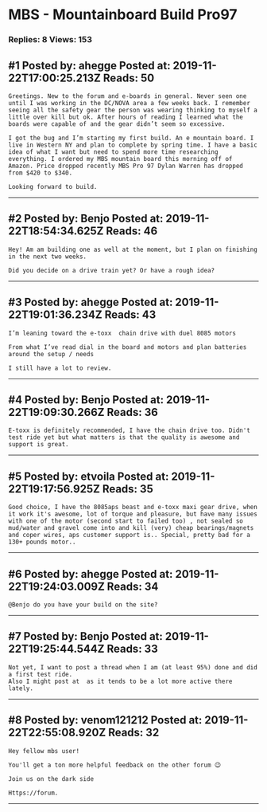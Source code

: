 # MBS - Mountainboard Build Pro97

### Replies: 8 Views: 153

## \#1 Posted by: ahegge Posted at: 2019-11-22T17:00:25.213Z Reads: 50

```
Greetings. New to the forum and e-boards in general. Never seen one until I was working in the DC/NOVA area a few weeks back. I remember seeing all the safety gear the person was wearing thinking to myself a little over kill but ok. After hours of reading I learned what the boards were capable of and the gear didn’t seem so excessive.

I got the bug and I’m starting my first build. An e mountain board. I live in Western NY and plan to complete by spring time. I have a basic idea of what I want but need to spend more time researching everything. I ordered my MBS mountain board this morning off of Amazon. Price dropped recently MBS Pro 97 Dylan Warren has dropped from $420 to $340. 

Looking forward to build.
```

---
## \#2 Posted by: Benjo Posted at: 2019-11-22T18:54:34.625Z Reads: 46

```
Hey! Am am building one as well at the moment, but I plan on finishing in the next two weeks.

Did you decide on a drive train yet? Or have a rough idea?
```

---
## \#3 Posted by: ahegge Posted at: 2019-11-22T19:01:36.234Z Reads: 43

```
I’m leaning toward the e-toxx  chain drive with duel 8085 motors 

From what I’ve read dial in the board and motors and plan batteries around the setup / needs

I still have a lot to review.
```

---
## \#4 Posted by: Benjo Posted at: 2019-11-22T19:09:30.266Z Reads: 36

```
E-toxx is definitely recommended, I have the chain drive too. Didn't test ride yet but what matters is that the quality is awesome and support is great.
```

---
## \#5 Posted by: etvoila Posted at: 2019-11-22T19:17:56.925Z Reads: 35

```
Good choice, I have the 8085aps beast and e-toxx maxi gear drive, when it work it's awesome, lot of torque and pleasure, but have many issues with one of the motor (second start to failed too) , not sealed so mud/water and gravel come into and kill (very) cheap bearings/magnets and coper wires, aps customer support is.. Special, pretty bad for a 130+ pounds motor..
```

---
## \#6 Posted by: ahegge Posted at: 2019-11-22T19:24:03.009Z Reads: 34

```
@Benjo do you have your build on the site?
```

---
## \#7 Posted by: Benjo Posted at: 2019-11-22T19:25:44.544Z Reads: 33

```
Not yet, I want to post a thread when I am (at least 95%) done and did a first test ride.
Also I might post at  as it tends to be a lot more active there lately.
```

---
## \#8 Posted by: venom121212 Posted at: 2019-11-22T22:55:08.920Z Reads: 32

```
Hey fellow mbs user! 

You'll get a ton more helpful feedback on the other forum 😉

Join us on the dark side

Https://forum.
```

---
